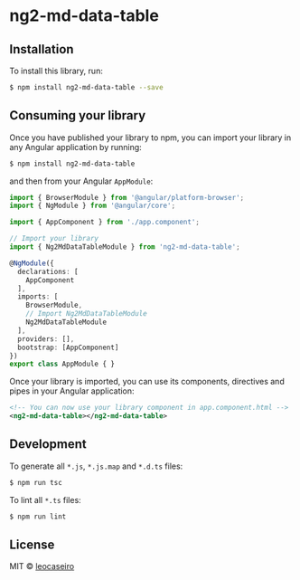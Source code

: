 # ng2-md-data-table

## Installation

To install this library, run:

```bash
$ npm install ng2-md-data-table --save
```

## Consuming your library

Once you have published your library to npm, you can import your library in any Angular application by running:

```bash
$ npm install ng2-md-data-table
```

and then from your Angular `AppModule`:

```typescript
import { BrowserModule } from '@angular/platform-browser';
import { NgModule } from '@angular/core';

import { AppComponent } from './app.component';

// Import your library
import { Ng2MdDataTableModule } from 'ng2-md-data-table';

@NgModule({
  declarations: [
    AppComponent
  ],
  imports: [
    BrowserModule,
    // Import Ng2MdDataTableModule
    Ng2MdDataTableModule
  ],
  providers: [],
  bootstrap: [AppComponent]
})
export class AppModule { }
```

Once your library is imported, you can use its components, directives and pipes in your Angular application:

```xml
<!-- You can now use your library component in app.component.html -->
<ng2-md-data-table></ng2-md-data-table>
```

## Development

To generate all `*.js`, `*.js.map` and `*.d.ts` files:

```bash
$ npm run tsc
```

To lint all `*.ts` files:

```bash
$ npm run lint
```

## License

MIT © [leocaseiro](mailto:leobok@gmail.com)
